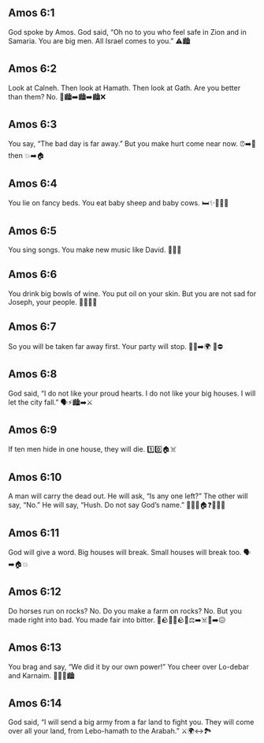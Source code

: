 ## Amos 6:1
God spoke by Amos. God said, “Oh no to you who feel safe in Zion and in Samaria. You are big men. All Israel comes to you.” ⚠️🏙️
## Amos 6:2
Look at Calneh. Then look at Hamath. Then look at Gath. Are you better than them? No. 👀🏙️➡️🏙️➡️🏙️❌
## Amos 6:3
You say, “The bad day is far away.” But you make hurt come near now. ⏰➡️🚫 then 💥➡️🏠
## Amos 6:4
You lie on fancy beds. You eat baby sheep and baby cows. 🛏️✨🐑🍖🐄
## Amos 6:5
You sing songs. You make new music like David. 🎵🎶🎼
## Amos 6:6
You drink big bowls of wine. You put oil on your skin. But you are not sad for Joseph, your people. 🍷🥣🧴😐
## Amos 6:7
So you will be taken far away first. Your party will stop. 🚶‍♂️➡️🌍 🎉⛔
## Amos 6:8
God said, “I do not like your proud hearts. I do not like your big houses. I will let the city fall.” 🗣️⚡️🏙️➡️⚔️
## Amos 6:9
If ten men hide in one house, they will die. 1️⃣0️⃣🏠☠️
## Amos 6:10
A man will carry the dead out. He will ask, “Is any one left?” The other will say, “No.” He will say, “Hush. Do not say God’s name.” 🚶‍♂️🦴🏠❓🙅‍♂️🤫
## Amos 6:11
God will give a word. Big houses will break. Small houses will break too. 🗣️➡️🏠💥
## Amos 6:12
Do horses run on rocks? No. Do you make a farm on rocks? No. But you made right into bad. You made fair into bitter. 🐎🪨❌🌱🪨❌⚖️➡️☠️🍎➡️😖
## Amos 6:13
You brag and say, “We did it by our own power!” You cheer over Lo-debar and Karnaim. 😤💪🎉🏙️
## Amos 6:14
God said, “I will send a big army from a far land to fight you. They will come over all your land, from Lebo-hamath to the Arabah.” ⚔️🌍↔️🏞️

